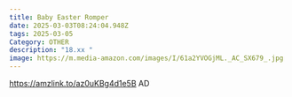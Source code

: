 ```yaml
---
title: Baby Easter Romper
date: 2025-03-03T08:24:04.948Z
tags: 2025-03-05
Category: OTHER
description: "18.xx "
image: https://m.media-amazon.com/images/I/61a2YVOGjML._AC_SX679_.jpg
---
```

https://amzlink.to/az0uKBg4d1e5B    AD